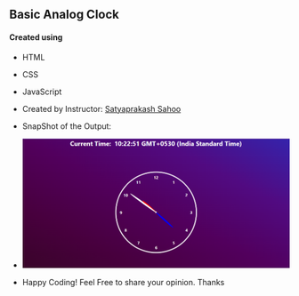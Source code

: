 ## Basic Analog Clock

#### Created using
- HTML
- CSS
- JavaScript
    

- Created by Instructor: [Satyaprakash Sahoo](https://www.linkedin.com/in/satyaprakash-sahoo/)
- SnapShot of the Output:
- <img src='/snaps/clock.png' alt='Analog Clock Output Snapshot'>


- Happy Coding! Feel Free to share your opinion. Thanks